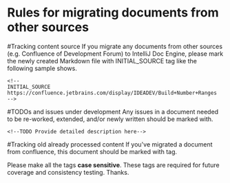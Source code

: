 Rules for migrating documents from other sources
====

#Tracking content source
If you migrate any documents from other sources (e.g. Confluence of Development Forum) to IntelliJ Doc Engine,
please mark the newly created Markdown file with INITIAL_SOURCE tag like the following sample shows.

```
<!--
INITIAL_SOURCE https://confluence.jetbrains.com/display/IDEADEV/Build+Number+Ranges
-->
```

#TODOs and issues under development
Any issues in a document needed to be re-worked, extended, and\/or newly written should be marked with.

```
<!--TODO Provide detailed description here-->
```

#Tracking old already processed content
If you've migrated a document from confluence, this document should be marked with <migrated> tag.

Please make all the tags **case sensitive**.
These tags are required for future coverage and consistency testing.
Thanks.